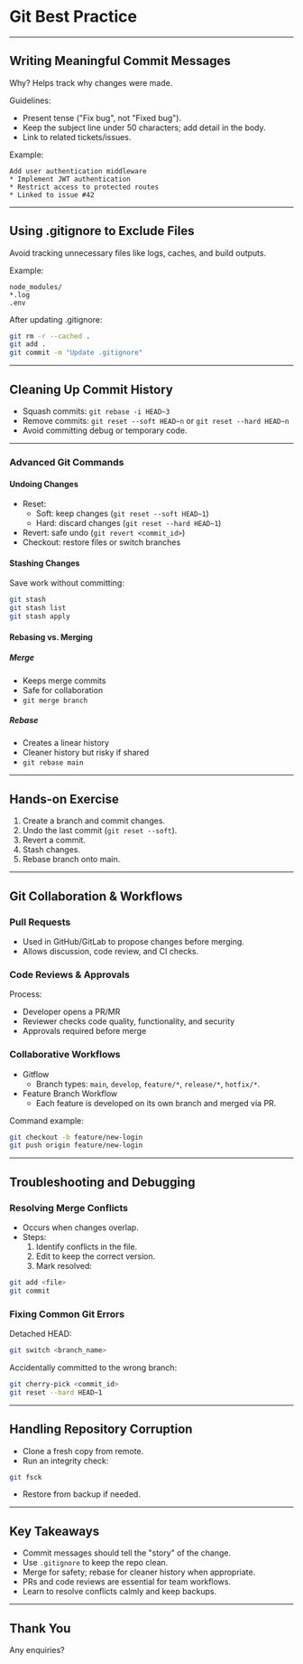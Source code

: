 # Git Best Practice

---

## Writing Meaningful Commit Messages

Why? Helps track why changes were made.

Guidelines:

* Present tense ("Fix bug", not "Fixed bug").
* Keep the subject line under 50 characters; add detail in the body.
* Link to related tickets/issues.

Example:

```text
Add user authentication middleware
* Implement JWT authentication
* Restrict access to protected routes
* Linked to issue #42
```

---

## Using .gitignore to Exclude Files

Avoid tracking unnecessary files like logs, caches, and build outputs.

Example:

```text
node_modules/
*.log
.env
```

After updating .gitignore:

```bash
git rm -r --cached .
git add .
git commit -m "Update .gitignore"
```

---

## Cleaning Up Commit History

* Squash commits: `git rebase -i HEAD~3`
* Remove commits: `git reset --soft HEAD~n` or `git reset --hard HEAD~n`
* Avoid committing debug or temporary code.

---

### Advanced Git Commands

#### Undoing Changes

* Reset:
  * Soft: keep changes (`git reset --soft HEAD~1`)
  * Hard: discard changes (`git reset --hard HEAD~1`)
* Revert: safe undo (`git revert <commit_id>`)
* Checkout: restore files or switch branches

#### Stashing Changes

Save work without committing:

```bash
git stash
git stash list
git stash apply
```

#### Rebasing vs. Merging

##### Merge

* Keeps merge commits
* Safe for collaboration
* `git merge branch`

##### Rebase

* Creates a linear history
* Cleaner history but risky if shared
* `git rebase main`

---

## Hands-on Exercise

1. Create a branch and commit changes.
2. Undo the last commit (`git reset --soft`).
3. Revert a commit.
4. Stash changes.
5. Rebase branch onto main.

---

## Git Collaboration & Workflows

### Pull Requests

* Used in GitHub/GitLab to propose changes before merging.
* Allows discussion, code review, and CI checks.

### Code Reviews & Approvals

Process:

* Developer opens a PR/MR
* Reviewer checks code quality, functionality, and security
* Approvals required before merge

### Collaborative Workflows

* Gitflow
  * Branch types: `main`, `develop`, `feature/*`, `release/*`, `hotfix/*`.
* Feature Branch Workflow
  * Each feature is developed on its own branch and merged via PR.

Command example:

```bash
git checkout -b feature/new-login
git push origin feature/new-login
```

---

## Troubleshooting and Debugging

### Resolving Merge Conflicts

* Occurs when changes overlap.
* Steps:
  1. Identify conflicts in the file.
  2. Edit to keep the correct version.
  3. Mark resolved:

```bash
git add <file>
git commit
```

### Fixing Common Git Errors

Detached HEAD:

```bash
git switch <branch_name>
```

Accidentally committed to the wrong branch:

```bash
git cherry-pick <commit_id>
git reset --hard HEAD~1
```

---

## Handling Repository Corruption

* Clone a fresh copy from remote.
* Run an integrity check:

```bash
git fsck
```

* Restore from backup if needed.

---

## Key Takeaways

* Commit messages should tell the "story" of the change.
* Use `.gitignore` to keep the repo clean.
* Merge for safety; rebase for cleaner history when appropriate.
* PRs and code reviews are essential for team workflows.
* Learn to resolve conflicts calmly and keep backups.

---

## Thank You

Any enquiries?
